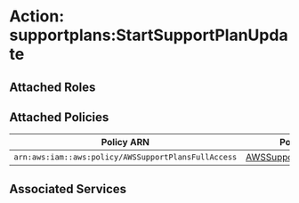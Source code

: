 # Action: supportplans:StartSupportPlanUpdate

## Attached Roles

## Attached Policies

| Policy ARN | Policy Name |
|------------|-------------|
| `arn:aws:iam::aws:policy/AWSSupportPlansFullAccess` | [AWSSupportPlansFullAccess](../policies.md#awssupportplansfullaccess) |

## Associated Services

